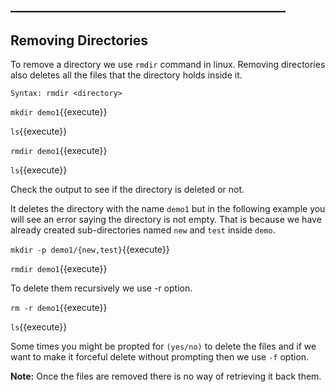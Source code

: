 ## ____________________________________________

## Removing Directories

To remove a directory we use `rmdir` command in linux. Removing directories also deletes all the files that the directory holds inside it.

`Syntax: rmdir <directory>`

`mkdir demo1`{{execute}}

`ls`{{execute}}

`rmdir demo1`{{execute}}

`ls`{{execute}} 

Check the output to see if the directory is deleted or not.


It deletes the directory with the name `demo1` but in the following example you will see an error saying the directory is not empty. That is because we have already created sub-directories named `new` and `test` inside `demo`.

`mkdir -p demo1/{new,test}`{{execute}}

`rmdir demo1`{{execute}}

To delete them recursively we use -r option.

`rm -r demo1`{{execute}} 

`ls`{{execute}}

Some times you might be propted for `(yes/no)` to delete the files and if we want to make it forceful delete without prompting then we use `-f` option.

**Note:** Once the files are removed there is no way of retrieving it back them.

